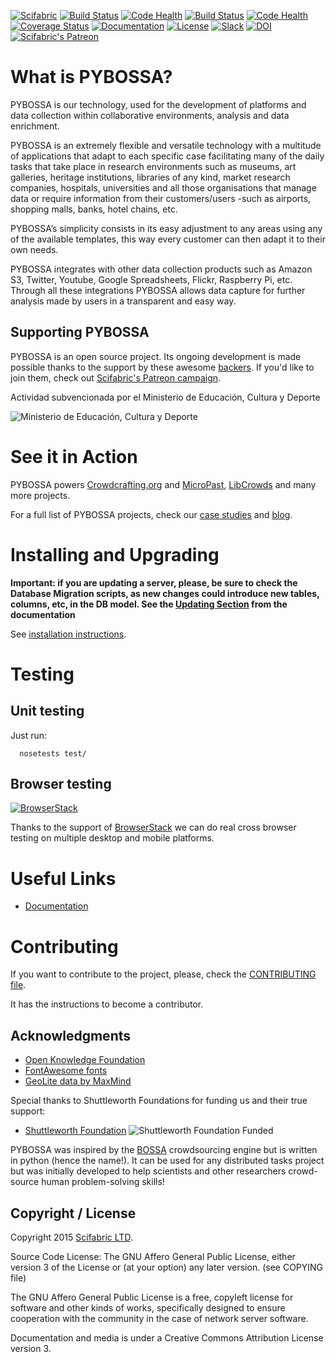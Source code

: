 [![Scifabric](https://img.shields.io/badge/made%20by-scifabric-blue.svg)](https://scifabric.com/)
[![Build Status](https://circleci.com/gh/Scifabric/pybossa/tree/master.svg?style=shield)](https://circleci.com/gh/Scifabric/pybossa) [![Code Health](https://landscape.io/github/Scifabric/pybossa/master/landscape.svg?style=flat)](https://landscape.io/github/Scifabric/pybossa/master) 
[![Build Status](https://travis-ci.org/Scifabric/pybossa.svg?branch=master)](https://travis-ci.org/Scifabric/pybossa) [![Code Health](https://landscape.io/github/Scifabric/pybossa/master/landscape.svg?style=flat)](https://landscape.io/github/Scifabric/pybossa/master) 
 [![Coverage
Status](https://img.shields.io/coveralls/Scifabric/pybossa.svg)](https://coveralls.io/r/Scifabric/pybossa?branch=master)
[![Documentation](https://readthedocs.org/projects/pybossa/badge/?version=latest)](http://docs.pybossa.com) [![License](http://img.shields.io/badge/license-agplv3-b75bb6.svg)](http://www.gnu.org/licenses/agpl-3.0.html) [![Slack](http://slackin.crowdcrafting.org/badge.svg)](http://slackin.crowdcrafting.org) 
[![DOI](https://zenodo.org/badge/12868/PyBossa/pybossa.svg)](https://zenodo.org/badge/latestdoi/12868/PyBossa/pybossa)
[![Scifabric's Patreon](https://img.shields.io/badge/support%20us%20on-patreon-orange.svg)](https://patreon.com/scifabric)

# What is PYBOSSA?

PYBOSSA is our technology, used for the development of platforms and data collection
within collaborative environments, analysis and data enrichment.

PYBOSSA is an extremely flexible and versatile technology with a multitude of applications that
adapt to each specific case facilitating many of the daily tasks that take place in research
environments such as museums, art galleries, heritage institutions, libraries of any kind, market
research companies, hospitals, universities and all those organisations that manage data or require
information from their customers/users -such as airports, shopping malls, banks, hotel chains, etc.

PYBOSSA’s simplicity consists in its easy adjustment to any areas using any of the available
templates, this way every customer can then adapt it to their own needs.

PYBOSSA integrates with other data collection products such as Amazon S3, Twitter, Youtube,
Google Spreadsheets, Flickr, Raspberry Pi, etc. Through all these integrations
PYBOSSA allows data capture for further analysis made by users in a transparent and easy way.


## Supporting PYBOSSA

PYBOSSA is an open source project. Its ongoing development is made possible thanks to the support by these awesome 
[backers](https://github.com/Scifabric/pybossa/blob/master/BACKERS.md). If you'd like to join them, check out 
[Scifabric's Patreon campaign](https://www.patreon.com/scifabric).


Actividad subvencionada por el Ministerio de Educación, Cultura y Deporte

![Ministerio de Educación, Cultura y Deporte](http://i.imgur.com/4ShmIt1.jpg)


# See it in Action

PYBOSSA powers [Crowdcrafting.org](http://crowdcrafting.org/) and [MicroPast](http://crowdsourced.micropasts.org/), [LibCrowds](https://www.libcrowds.com/) and many more projects.

For a full list of PYBOSSA projects, check our [case studies](https://scifabric.com/) and [blog](https://scifabric.com/blog/).

# Installing and Upgrading

**Important: if you are updating a server, please, be sure to check the
Database Migration scripts, as new changes could introduce new tables,
columns, etc, in the DB model. See the [Updating Section](http://docs.pybossa.com/en/latest/install.html#updating-pybossa) from the
documentation**

See [installation instructions](http://docs.pybossa.com/en/latest/installing_pybossa.html).

# Testing

## Unit testing

Just run:

```
  nosetests test/
```

## Browser testing

[![BrowserStack](http://i.imgur.com/Pg0utrk.png)](http://browserstack.com/)

Thanks to the support of [BrowserStack](http://browserstack.com/) we can do real cross browser testing on multiple desktop and mobile platforms.

# Useful Links

* [Documentation](http://docs.pybossa.com/)

# Contributing

If you want to contribute to the project, please, check the
[CONTRIBUTING file](CONTRIBUTING.md).

It has the instructions to become a contributor.

## Acknowledgments

* [Open Knowledge Foundation](http://okfn.org/)
* [FontAwesome fonts](http://fortawesome.github.com/Font-Awesome/)
* [GeoLite data by MaxMind](http://www.maxmind.com)

Special thanks to Shuttleworth Foundations for funding us and their true support:
* [Shuttleworth Foundation](https://www.shuttleworthfoundation.org/)
![Shuttleworth Foundation Funded](http://pybossa.com/assets/img/shuttleworth-funded.png)

PYBOSSA was inspired by the [BOSSA](http://bossa.berkeley.edu/) crowdsourcing engine but is written in
python (hence the name!). It can be used for any distributed tasks project
but was initially developed to help scientists and other researchers
crowd-source human problem-solving skills!

## Copyright / License

Copyright 2015 [Scifabric LTD](https://scifabric.com).

Source Code License: The GNU Affero General Public License, either version 3 of the License
or (at your option) any later version. (see COPYING file)

The GNU Affero General Public License is a free, copyleft license for
software and other kinds of works, specifically designed to ensure
cooperation with the community in the case of network server software.

Documentation and media is under a Creative Commons Attribution License version
3.
